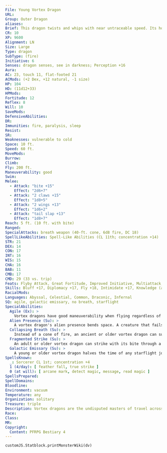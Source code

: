 ```yaml
---
File: Young Vortex Dragon
URL: 
Group: Outer Dragon
aliases: 
Brief: This dragon twists and whips with near untraceable speed. Its horns, crests along its neck, and wings emit a glow like starlight.
CR: 10
XP: 9600
Alignment: LN
Size: Large
Type: dragon
SubType: (fire)
Initiative: 6
Senses: dragon senses, see in darkness; Perception +16
Aura: 
AC: 23, touch 11, flat-footed 21
ACMods: (+2 Dex, +12 natural, -1 size)
HP: 104
HD: (11d12+33)
HPMods: 
Fortitude: 12
Reflex: 8
Will: 10
SaveMods: 
DefensiveAbilities: 
DR: 
Immunities: fire, paralysis, sleep
Resist: 
SR: 
Weaknesses: vulnerable to cold
Space: 10 ft.
Speed: 60 ft.
MoveMods: 
Burrow: 
Climb: 
Fly: 200 ft.
Maneuverability: good
Swim: 
Melee: 
  - Attack: "bite +15"
    Effect: "2d6+7"
  - Attack: "2 claws +15"
    Effect: "1d8+5"
  - Attack: "2 wings +13"
    Effect: "1d6+2"
  - Attack: "tail slap +13"
    Effect: "1d8+7"
Reach: 5 ft. (10 ft. with bite)
Ranged: 
SpecialAttacks: breath weapon (40-ft. cone, 6d8 fire, DC 18)
SpellLikeAbilities: Spell-Like Abilities (CL 11th; concentration +14)  At Will-anticipate perilUM
STR: 21
DEX: 14
CON: 17
INT: 16
WIS: 15
CHA: 16
BAB: 11
CMB: 17
CMD: 29 (33 vs. trip)
Feats: Flyby Attack, Great Fortitude, Improved Initiative, Multiattack, Power Attack, Wingover
Skills: Bluff +17, Diplomacy +17, Fly +18, Intimidate +17, Knowledge (arcana) +17, Knowledge (planes) +17, Perception +16, Sense Motive +16, Spellcraft +17
RacialMods: 
Languages: Abyssal, Celestial, Common, Draconic, Infernal
SQ: agile, galactic emissary, no breath, starflight
SpecialAbilities:
  Agile (Ex): >
    Vortex dragons have good maneuverability when flying regardless of their age or size.
  Alien Presence (Su): >
    A vortex dragon's alien presence bends space. A creature that fails its saving throw treats all other creatures as if they were under the effects of blur (or displacement if the target has 4 or fewer Hit Dice) for 5d6 rounds.
  Collapsing Breath (Su): >
    Instead of a cone of fire, an ancient or older vortex dragon can suck a single target into its maw. If the target fails its Reflex save (DC equal to breath weapon), it is swallowed whole and takes 6d6 points of bludgeoning damage per round. A creature can cut itself out by dealing 30 points of damage with a light or one-handed piercing or slashing weapon. A vortex dragon's interior has an AC of 26.
  Fragmented Strike (Su): >
    An adult or older vortex dragon can strike with its bite through a rift in space. This allows it to make its bite attack against a target anywhere within the radius of its alien presence as long as the dragon can see the creature. This doesn't apply to attacks of opportunity.
  Galactic Emissary (Su): >
    A young or older vortex dragon halves the time of any starflight journey. In addition, it's immune to any effect that bars extradimensional travel.
SpellsKnown:
  _: Sorcerer CL 1st; concentration +4
  1 (4/day): [ feather fall, true strike ]
  0 (at will): [ arcane mark, detect magic, message, read magic ]
SpellsPrepared: 
SpellDomains: 
Bloodline: 
Environment: vacuum
Temperature: any
Organization: solitary
Treasure: triple
Description: Vortex dragons are the undisputed masters of travel across the galaxies, serving as messengers and observers for the greatest outer dragons and godlike entities in the great beyond.
Race: 
Class: 
MR: 
Copyright:
  Content: PFRPG Bestiary 4
---
```

```dataviewjs
customJS.Statblock.printMonsterWiki(dv)
```
